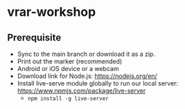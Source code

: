 # vrar-workshop

## Prerequisite 
* Sync to the main branch or download it as a zip.
* Print out the marker (recommended)
* Android or iOS device or a webcam
* Download link for Node.js: https://nodejs.org/en/
* Install live-serve module globally to run our local server: https://www.npmjs.com/package/live-server
  * `npm install -g live-server`
